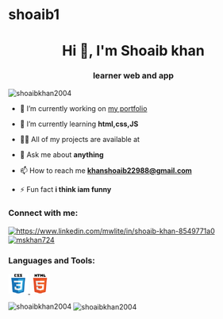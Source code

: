 # shoaib1
<h1 align="center">Hi 👋, I'm Shoaib khan</h1>
<h3 align="center">learner web and app</h3>

<p align="left"> <img src="https://komarev.com/ghpvc/?username=shoaibkhan2004&label=Profile%20views&color=0e75b6&style=flat" alt="shoaibkhan2004" /> </p>

- 🔭 I’m currently working on [my portfolio](https://myupdatefile.netlify.app/)

- 🌱 I’m currently learning **html,css,JS**

- 👨‍💻 All of my projects are available at [](https://myupdatefile.netlify.app/)

- 💬 Ask me about **anything**

- 📫 How to reach me **khanshoaib22988@gmail.com**

- ⚡ Fun fact **i think iam funny**

<h3 align="left">Connect with me:</h3>
<p align="left">
<a href="https://linkedin.com/in/https://www.linkedin.com/mwlite/in/shoaib-khan-8549771a0" target="blank"><img align="center" src="https://raw.githubusercontent.com/rahuldkjain/github-profile-readme-generator/master/src/images/icons/Social/linked-in-alt.svg" alt="https://www.linkedin.com/mwlite/in/shoaib-khan-8549771a0" height="30" width="40" /></a>
<a href="https://fb.com/mskhan724" target="blank"><img align="center" src="https://raw.githubusercontent.com/rahuldkjain/github-profile-readme-generator/master/src/images/icons/Social/facebook.svg" alt="mskhan724" height="30" width="40" /></a>
</p>

<h3 align="left">Languages and Tools:</h3>
<p align="left"> <a href="https://www.w3schools.com/css/" target="_blank" rel="noreferrer"> <img src="https://raw.githubusercontent.com/devicons/devicon/master/icons/css3/css3-original-wordmark.svg" alt="css3" width="40" height="40"/> </a> <a href="https://www.w3.org/html/" target="_blank" rel="noreferrer"> <img src="https://raw.githubusercontent.com/devicons/devicon/master/icons/html5/html5-original-wordmark.svg" alt="html5" width="40" height="40"/> </a> </p>

<p><img align="left" src="https://github-readme-stats.vercel.app/api/top-langs?username=shoaibkhan2004&show_icons=true&locale=en&layout=compact" alt="shoaibkhan2004" /></p>

<p>&nbsp;<img align="center" src="https://github-readme-stats.vercel.app/api?username=shoaibkhan2004&show_icons=true&locale=en" alt="shoaibkhan2004" /></p>
